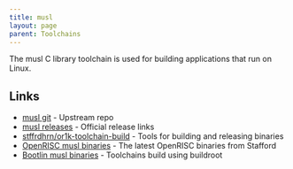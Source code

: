 ```yaml
---
title: musl
layout: page
parent: Toolchains
---
```


The musl C library toolchain is used for building applications that run on Linux.

## Links

 - [musl git](https://git.musl-libc.org/cgit/musl) - Upstream repo
 - [musl releases](https://musl.libc.org/releases.html) - Official release links
 - [stffrdhrn/or1k-toolchain-build](https://github.com/stffrdhrn/or1k-toolchain-build) - Tools for building and releasing binaries
 - [OpenRISC musl binaries](https://github.com/stffrdhrn/or1k-toolchain-build/releases) - The latest OpenRISC binaries from Stafford
 - [Bootlin musl binaries](https://toolchains.bootlin.com) - Toolchains build using buildroot
